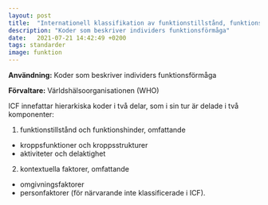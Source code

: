 ```yaml
---
layout: post
title:  "Internationell klassifikation av funktionstillstånd, funktionshinder och hälsa (ICF)"
description: "Koder som beskriver individers funktionsförmåga"
date:   2021-07-21 14:42:49 +0200
tags: standarder
image: funktion
---
```

**Användning:** Koder som beskriver individers funktionsförmåga

**Förvaltare:** Världshälsoorganisationen (WHO)

ICF innefattar hierarkiska koder i två delar, som i sin tur är delade i två komponenter:
1. funktionstillstånd och funktionshinder, omfattande
  * kroppsfunktioner och kroppsstrukturer
  * aktiviteter och delaktighet
2. kontextuella faktorer, omfattande
  * omgivningsfaktorer
  * personfaktorer (för närvarande inte klassificerade i ICF).
